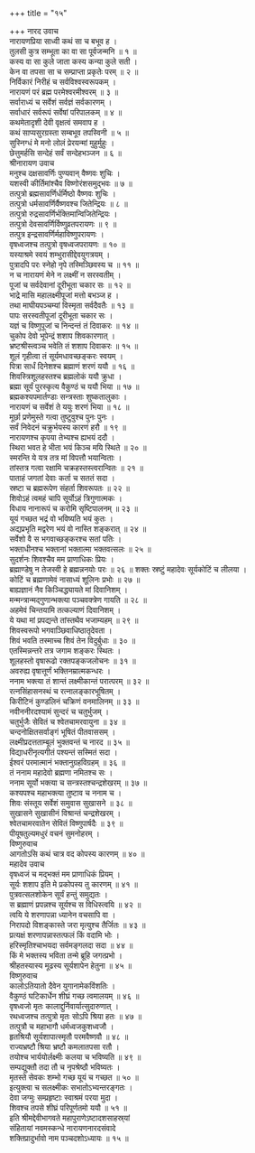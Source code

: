 +++
title = "१५"

+++
नारद उवाच  
नारायणप्रिया साध्वी कथं सा च बभूव ह ।  
तुलसी कुत्र सम्भूता का वा सा पूर्वजन्मनि ॥ १ ॥  
कस्य वा सा कुले जाता कस्य कन्या कुले सती ।  
केन वा तपसा सा च सम्प्राप्ता प्रकृतेः परम् ॥ २ ॥  
निर्विकारं निरीहं च सर्वविश्वस्वरूपकम् ।  
नारायणं परं ब्रह्म परमेश्वरमीश्वरम् ॥ ३ ॥  
सर्वाराध्यं च सर्वेशं सर्वज्ञं सर्वकारणम् ।  
सर्वाधारं सर्वरूपं सर्वेषां परिपालकम् ॥ ४ ॥  
कथमेतादृशी देवी वृक्षत्वं समवाप ह ।  
कथं साप्यसुरग्रस्ता सम्बभूव तपस्विनी ॥ ५ ॥  
सुस्निग्धं मे मनो लोलं प्रेरयन्मां मुहुर्मुहुः ।  
छेत्तुमर्हसि सन्देहं सर्वं सन्देहभञ्जन ॥ ६ ॥  
श्रीनारायण उवाच  
मनुश्च दक्षसावर्णिः पुण्यवान् वैष्णवः शुचिः ।  
यशस्वी कीर्तिमांश्चैव विष्णोरंशसमुद्भवः ॥ ७ ॥  
तत्पुत्रो ब्रह्मसावर्णिर्धर्मिष्ठो वैष्णवः शुचिः ।  
तत्पुत्रो धर्मसावर्णिर्वैष्णवश्च जितेन्द्रियः ॥ ८ ॥  
तत्पुत्रो रुद्रसावर्णिर्भक्तिमान्विजितेन्द्रियः ।  
तत्पुत्रो देवसावर्णिर्विष्णुव्रतपरायणः ॥ ९ ॥  
तत्पुत्र इन्द्रसावर्णिर्महाविष्णुपरायणः ।  
वृषध्वजश्च तत्पुत्रो वृषध्वजपरायणः ॥ १० ॥  
यस्याश्रमे स्वयं शम्भुरासीद्देवयुगत्रयम् ।  
पुत्रादपि परः स्नेहो नृपे तस्मिञ्छिवस्य च ॥ ११ ॥  
न च नारायणं मेने न लक्ष्मीं न सरस्वतीम् ।  
पूजां च सर्वदेवानां दूरीभूता चकार सः ॥ १२ ॥  
भाद्रे मासि महालक्ष्मीपूजां मत्तो बभञ्ज ह ।  
तथा माघीयपञ्चम्यां विस्मृता सर्वदैवतैः ॥ १३ ॥  
पापः सरस्वतीपूजां दूरीभूता चकार सः ।  
यज्ञं च विष्णुपूजां च निन्दन्तं तं दिवाकरः ॥ १४ ॥  
चुकोप देवो भूपेन्द्रं शशाप शिवकारणात् ।  
भ्रष्टश्रीस्त्वञ्च भवेति तं शशाप दिवाकरः ॥ १५ ॥  
शूलं गृहीत्वा तं सूर्यमधावच्छङ्‌करः स्वयम् ।  
पित्रा सार्धं दिनेशश्च ब्रह्माणं शरणं ययौ ॥ १६ ॥  
शिवस्त्रिशूलहस्तश्च ब्रह्मलोकं ययौ क्रुधा ।  
ब्रह्मा सूर्यं पुरस्कृत्य वैकुण्ठं च ययौ भिया ॥ १७ ॥  
ब्रह्मकश्यपमार्तण्डाः सन्त्रस्ताः शुष्कतालुकाः ।  
नारायणं च सर्वेशं ते ययुः शरणं भिया ॥ १८ ॥  
मूर्छा प्रणेमुस्ते गत्वा तुष्टुवुश्च पुनः पुनः ।  
सर्वं निवेदनं चक्रुर्भयस्य कारणं हरौ ॥ १९ ॥  
नारायणश्च कृपया तेभ्यश्च ह्यभयं ददौ ।  
स्थिरा भवत हे भीता भयं किञ्च मयि स्थिते ॥ २० ॥  
स्मरन्ति ये यत्र तत्र मां विपत्तौ भयान्विताः ।  
तांस्तत्र गत्वा रक्षामि चक्रहस्तस्त्वरान्वितः ॥ २१ ॥  
पाताहं जगतां देवाः कर्ता च सततं सदा ।  
स्रष्टा च ब्रह्मरूपेण संहर्ता शिवरूपतः ॥ २२ ॥  
शिवोऽहं त्वमहं चापि सूर्योऽहं त्रिगुणात्मकः ।  
विधाय नानारूपं च करोमि सृष्टिपालनम् ॥ २३ ॥  
यूयं गच्छत भद्रं वो भविष्यति भयं कुतः ।  
अद्यप्रभृति मद्वरेण भयं वो नास्ति शङ्‌करात् ॥ २४ ॥  
सर्वेशो वै स भगवाच्छङ्‌करश्च सतां पतिः ।  
भक्ताधीनश्च भक्तानां भक्तात्मा भक्तवत्सलः ॥ २५ ॥  
सुदर्शनः शिवश्चैव मम प्राणाधिकः प्रियः ।  
ब्रह्माण्डेषु न तेजस्वी हे ब्रह्मन्ननयोः परः ॥ २६ ॥
शक्तः स्रष्टुं महादेवः सूर्यकोटिं च लीलया ।  
कोटिं च ब्रह्मणामेवं नासाध्यं शूलिनः प्रभोः ॥ २७ ॥  
बाह्यज्ञानं नैव किञ्चिद्ध्यायते मां दिवानिशम् ।  
मन्मन्त्रान्मद्‌गुणान्भक्त्या पञ्चवक्त्रेण गायति ॥ २८ ॥  
अहमेवं चिन्तयामि तत्कल्याणं दिवानिशम् ।  
ये यथा मां प्रपद्यन्ते तांस्तथैव भजाम्यहम् ॥ २९ ॥  
शिवस्वरूपो भगवाञ्छिवाधिष्ठातृदेवता ।  
शिवं भवति तस्माच्च शिवं तेन विदुर्बुधाः ॥ ३० ॥  
एतस्मिन्नन्तरे तत्र जगाम शङ्‌करः स्थितः ।  
शूलहस्तो वृषारूढो रक्तपङ्‌कजलोचनः ॥ ३१ ॥  
अवरुह्य वृषात्तूर्णं भक्तिनम्रात्मकन्धरः ।  
ननाम भक्त्या तं शान्तं लक्ष्मीकान्तं परात्परम् ॥ ३२ ॥  
रत्नसिंहासनस्थं च रत्नालङ्‌कारभूषितम् ।  
किरीटिनं कुण्डलिनं चक्रिणं वनमालिनम् ॥ ३३ ॥  
नवीननीरदश्यामं सुन्दरं च चतुर्भुजम् ।  
चतुर्भुजैः सेवितं च श्वेतचामरवायुना ॥ ३४ ॥  
चन्दनोक्षितसर्वाङ्‌गं भूषितं पीतवाससम् ।  
लक्ष्मीप्रदत्तताम्बूलं भुक्तवन्तं च नारद ॥ ३५ ॥  
विद्याधरीनृत्यगीतं पश्यन्तं सस्मितं सदा ।  
ईश्वरं परमात्मानं भक्तानुग्रहविग्रहम् ॥ ३६ ॥  
तं ननाम महादेवो ब्रह्मणा नमितश्च सः ।  
ननाम सूर्यो भक्त्या च सन्त्रस्तश्चन्द्रशेखरम् ॥ ३७ ॥  
कश्यपश्च महाभक्त्या तुष्टाव च ननाम च ।  
शिवः संस्तूय सर्वेशं समुवास सुखासने ॥ ३८ ॥  
सुखासने सुखासीनं विश्रान्तं चन्द्रशेखरम् ।  
श्वेतचामरवातेन सेवितं विष्णुपार्षदैः ॥ ३९ ॥  
पीयूषतुल्यमधुरं वचनं सुमनोहरम् ।  
विष्णुरुवाच  
आगतोऽसि कथं चात्र वद कोपस्य कारणम् ॥ ४० ॥  
महादेव उवाच  
वृषध्वजं च मद्भक्तं मम प्राणाधिकं प्रियम् ।  
सूर्यः शशाप इति मे प्रकोपस्य तु कारणम् ॥ ४१ ॥  
पुत्रवत्सलशोकेन सूर्यं हन्तुं समुद्यतः ।  
स ब्रह्माणं प्रपन्नश्च सूर्यश्च स विधिस्त्वयि ॥ ४२ ॥  
त्वयि ये शरणापन्ना ध्यानेन वचसापि वा ।  
निरापदो विशङ्‌कास्ते जरा मृत्युश्च तैर्जितः ॥ ४३ ॥  
प्रत्यक्षं शरणापन्नास्तत्फलं किं वदामि भोः ।  
हरिस्मृतिश्चाभयदा सर्वमङ्‌गलदा सदा ॥ ४४ ॥  
किं मे भक्तस्य भविता तन्मे ब्रूहि जगत्प्रभो ।  
श्रीहतस्यास्य मूढस्य सूर्यशापेन हेतुना ॥ ४५ ॥  
विष्णुरुवाच  
कालोऽतियातो दैवेन युगानामेकविंशतिः ।  
वैकुण्ठं घटिकार्धेन शीघ्रं गच्छ त्वमालयम् ॥ ४६ ॥  
वृषध्वजो मृतः कालाद्दुर्निवार्यात्सुदारुणात् ।  
रथध्वजश्च तत्पुत्रो मृतः सोऽपि श्रिया हतः ॥ ४७ ॥  
तत्पुत्रौ च महाभागौ धर्मध्वजकुशध्वजौ ।  
हृतश्रियौ सूर्यशापात्स्मृतौ परमवैष्णवौ ॥ ४८ ॥  
राज्यभ्रष्टौ श्रिया भ्रष्टौ कमलातपसा रतौ ।  
तयोश्च भार्ययोर्लक्ष्मीः कलया च भविष्यति ॥ ४९ ॥  
सम्पद्युक्तौ तदा तौ च नृपश्रेष्ठौ भविष्यतः ।  
मृतस्ते सेवकः शम्भो गच्छ यूयं च गच्छत ॥ ५० ॥  
इत्युक्त्वा च सलक्ष्मीकः सभातोऽभ्यन्तरङ्गतः ।  
देवा जग्मुः सम्प्रहृष्टाः स्वाश्रमं परया मुदा ।  
शिवश्च तपसे शीघ्रं परिपूर्णतमो ययौ ॥ ५१ ॥  
इति श्रीमद्देवीभागवते महापुराणेऽष्टादशसाहस्र्यां  
संहितायां नवमस्कन्धे नारायणनारदसंवादे  
शक्तिप्रादुर्भावो नाम पञ्चदशोऽध्यायः ॥ १५ ॥
